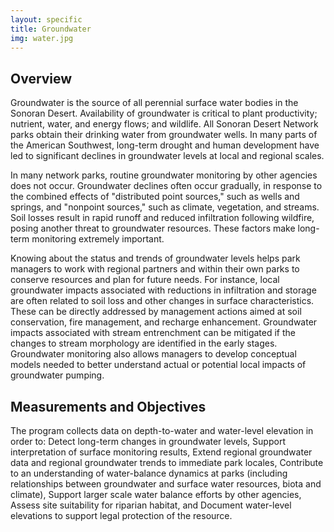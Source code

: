 ```yaml
---
layout: specific
title: Groundwater
img: water.jpg
---
```

## Overview
Groundwater is the source of all perennial surface water bodies in the Sonoran Desert. Availability of groundwater is critical to plant productivity; nutrient, water, and energy flows; and wildlife. All Sonoran Desert Network parks obtain their drinking water from groundwater wells. In many parts of the American Southwest, long-term drought and human development have led to significant declines in groundwater levels at local and regional scales.

In many network parks, routine groundwater monitoring by other agencies does not occur. Groundwater declines often occur gradually, in response to the combined effects of "distributed point sources," such as wells and springs, and "nonpoint sources," such as climate, vegetation, and streams. Soil losses result in rapid runoff and reduced infiltration following wildfire, posing another threat to groundwater resources. These factors make long-term monitoring extremely important.

Knowing about the status and trends of groundwater levels helps park managers to work with regional partners and within their own parks to conserve resources and plan for future needs. For instance, local groundwater impacts associated with reductions in infiltration and storage are often related to soil loss and other changes in surface characteristics. These can be directly addressed by management actions aimed at soil conservation, fire management, and recharge enhancement. Groundwater impacts associated with stream entrenchment can be mitigated if the changes to stream morphology are identified in the early stages. Groundwater monitoring also allows managers to develop conceptual models needed to better understand actual or potential local impacts of groundwater pumping.

## Measurements and Objectives
The program collects data on depth-to-water and water-level elevation in order to:
Detect long-term changes in groundwater levels,
Support interpretation of surface monitoring results,
Extend regional groundwater data and regional groundwater trends to immediate park locales,
Contribute to an understanding of water-balance dynamics at parks (including relationships between groundwater and surface water resources, biota and climate),
Support larger scale water balance efforts by other agencies,
Assess site suitability for riparian habitat, and
Document water-level elevations to support legal protection of the resource.
